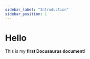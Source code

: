 ```yaml
---
sidebar_label: "Introduction"
sidebar_position: 1
---
```


# Hello

This is my **first Docusaurus document**!
